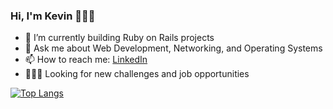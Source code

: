 ### Hi, I'm Kevin 👨🏽‍💻

- 🌱 I’m currently building Ruby on Rails projects
- 💬 Ask me about Web Development, Networking, and Operating Systems
- 📫 How to reach me: [LinkedIn](https://www.linkedin.com/in/sevinchek/)
- 🕵🏽‍♂️ Looking for new challenges and job opportunities

[![Top Langs](https://github-readme-stats.vercel.app/api/top-langs/?username=sevinchek&layout=compact)](https://github.com/sevinchek/github-readme-stats)

